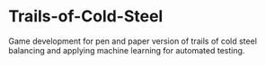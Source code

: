 # Trails-of-Cold-Steel
Game development for pen and paper version of trails of cold steel balancing and applying machine learning for automated testing.
